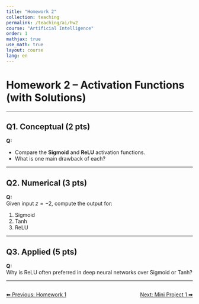 ```yaml
---
title: "Homework 2"
collection: teaching
permalink: /teaching/ai/hw2
course: "Artificial Intelligence"
order: 1
mathjax: true
use_math: true
layout: course
lang: en
---
```




# Homework 2 – Activation Functions (with Solutions)

---

## Q1. Conceptual (2 pts)

**Q:**  
- Compare the **Sigmoid** and **ReLU** activation functions.  
- What is one main drawback of each?  
---

## Q2. Numerical (3 pts)

**Q:**  
Given input $z = -2$, compute the output for:  
1. Sigmoid  
2. Tanh  
3. ReLU  

---

## Q3. Applied (5 pts)

**Q:**  
Why is ReLU often preferred in deep neural networks over Sigmoid or Tanh?  

---



<div class="lesson-nav" style="display:flex; justify-content:space-between; margin-top:2em;">
  <a class="btn btn--inverse" href="{{ '/teaching/ai/hw1' | relative_url }}">⬅︎ Previous: Homework 1 </a>
  <a class="btn btn--primary" href="{{ '/teaching/ai/hw2' | relative_url }}">Next: Mini Project 1 ➡︎</a>
</div>